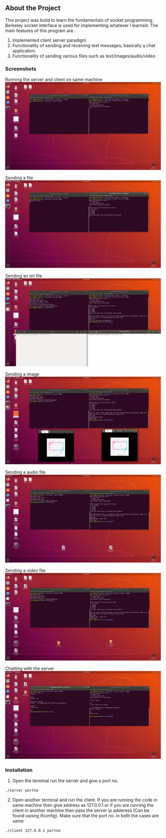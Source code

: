 <!-- ABOUT THE PROJECT -->
## About the Project

This project was build to learn the fundamentals of socket programming. Berkeley socket interface is used for implementing whatever I learned.
The main features of this program are :
1. Implemented client server paradigm.
2. Functionality of sending and receiving text messages, basically a chat application.
3. Functionality of sending various files such as text/images/audio/video.

### Screenshots
Running the server and client on same machine
![Product Name Screen Shot][screenshot1]

Sending a file
![Product Name Screen Shot][screenshot2]

Sending an txt file
![Product Name Screen Shot][screenshot4]

Sending a image
![Product Name Screen Shot][screenshot5]

Sending a audio file
![Product Name Screen Shot][screenshot6]

Sending a video file
![Product Name Screen Shot][screenshot7]

Chatting with the server
![Product Name Screen Shot][screenshot8]




### Installation

1. Open the terminal run the server and give a port no.
```sh
./server portno
```
2. Open another terminal and run the client. If you are running the code in same machine then give address as 127.0.0.1 or if you are running the client in another machine then pass the server ip adderess (Can be found usisng ifconfig). Make sure that the port no. in both the cases are same
```sh
./client 127.0.0.1 portno
```

<!-- MARKDOWN LINKS & IMAGES -->
[screenshot1]: screenshots/ss1.png
[screenshot2]: screenshots/ss2.png
[screenshot3]: screenshots/ss3.png
[screenshot4]: screenshots/ss4.png
[screenshot5]: screenshots/ss5.png
[screenshot6]: screenshots/ss6.png
[screenshot7]: screenshots/ss7.png
[screenshot8]: screenshots/ss8.png
